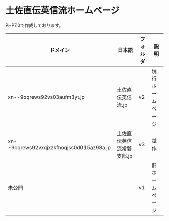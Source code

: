 # 土佐直伝英信流ホームページ  
PHP7.0で作成しております。  

|ドメイン                                  |日本語                |フォルダ|説明        |  
|----------------------------------------|---------------------|------|-------------|  
|xn--9oqrews92vs03aufm3yt.jp             |土佐直伝英信流.jp       |v2    |現行ホームページ|  
|xn--9oqrews92vxqjxzkfhoqjss0d015az98a.jp|土佐直伝英信流常磐支部.jp|v3     |試作         |
|未公開                                   |                     |v1     |旧ホームページ|
